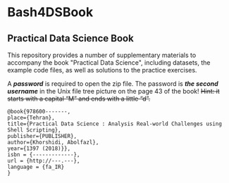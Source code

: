 # Bash4DSBook
## Practical Data Science Book

This repository provides a number of supplementary materials to accompany the book "Practical Data Science", including datasets, the example code files, as well as solutions to the practice exercises.

A ***password*** is required to open the zip file. The password is ***the second username*** in the Unix file tree picture on the page 43 of the book! 
~~Hint: it starts with a capital “M” and ends with a little “d”.~~


    @book{978600-------, 
    place={Tehran}, 
    title={Practical Data Science : Analysis Real-world Challenges using Shell Scripting}, 
    publisher={PUBLISHER}, 
    author={Khorshidi, Abolfazl}, 
    year={1397 (2018)}},
    isbn = {-------------},
    url = {http://---.---},
    language = {fa_IR}
    }


